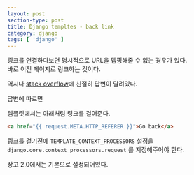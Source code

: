 ```yaml
---
layout: post
section-type: post
title: Django templtes - back link
category: django
tags: [ 'django' ]
---
```


링크를 연결하다보면 명시적으로 URL을 맵핑해줄 수 없는 경우가 있다.  
바로 이전 페이지로 링크하는 것이다.

역시나 [stack overflow](https://stackoverflow.com/questions/524992/django-templates-create-a-back-link?utm_medium=organic&utm_source=google_rich_qa&utm_campaign=google_rich_qa)에 친절히 답변이 달려있다.

답변에 따르면


템플릿에서는 아래처럼 링크를 걸어준다.
```html
<a href="{{ request.META.HTTP_REFERER }}">Go back</a>
```

링크를 걸기전에 `TEMPLATE_CONTEXT_PROCESSORS` 설정을 `django.core.context_processors.request` 를 지정해주어야 한다.  

장고 2.0에서는 기본으로 설정되어있다.

